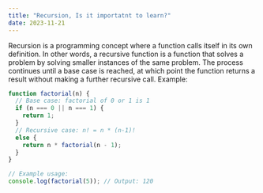 ```yaml
---
title: "Recursion, Is it importatnt to learn?"
date: 2023-11-21
---
```

Recursion is a programming concept where a function calls itself in its own definition. In other words, a recursive function is a function that solves a problem by 
solving smaller instances of the same problem. The process continues until a base case is reached, at which point the function returns a result without making a 
further recursive call.
Example:
```Javascript
function factorial(n) {
  // Base case: factorial of 0 or 1 is 1
  if (n === 0 || n === 1) {
    return 1;
  }
  // Recursive case: n! = n * (n-1)!
  else {
    return n * factorial(n - 1);
  }
}

// Example usage:
console.log(factorial(5)); // Output: 120
```
